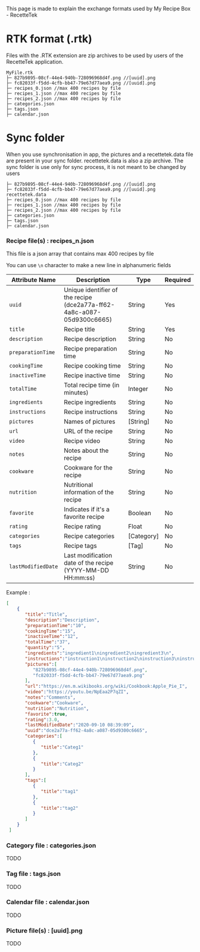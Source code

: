 This page is made to explain the exchange formats used by My Recipe Box - RecetteTek

# RTK format (.rtk)

Files with the .RTK extension are zip archives to be used by users of the RecetteTek application.

```
MyFile.rtk
├─ 827b9895-08cf-44e4-940b-728096968d4f.png //[uuid].png
├─ fc82033f-f5dd-4cfb-bb47-79e67d77aea9.png //[uuid].png
├─ recipes_0.json //max 400 recipes by file
├─ recipes_1.json //max 400 recipes by file
├─ recipes_2.json //max 400 recipes by file
├─ categories.json
├─ tags.json
├─ calendar.json
```
# Sync folder

When you use synchronisation in app, the pictures and a recettetek.data file are present in your sync folder.
recettetek.data is also a zip archive.
The sync folder is use only for sync process, it is not meant to be changed by users

```
├─ 827b9895-08cf-44e4-940b-728096968d4f.png //[uuid].png
├─ fc82033f-f5dd-4cfb-bb47-79e67d77aea9.png //[uuid].png
recettetek.data
├─ recipes_0.json //max 400 recipes by file
├─ recipes_1.json //max 400 recipes by file
├─ recipes_2.json //max 400 recipes by file
├─ categories.json
├─ tags.json
├─ calendar.json
```

### Recipe file(s) : recipes_n.json

This file is a json array that contains max 400 recipes by file

You can use `\n` character to make a new line in alphanumeric fields

| Attribute Name       | Description                            | Type      | Required |
|----------------------|----------------------------------------|-----------|----------|
| `uuid`               | Unique identifier of the recipe (dce2a77a-ff62-4a8c-a087-05d9300c6665) | String    | Yes      |
| `title`              | Recipe title                           | String    | Yes      |
| `description`        | Recipe description                     | String    | No       |
| `preparationTime`    | Recipe preparation time                | String    | No       |
| `cookingTime`        | Recipe cooking time                    | String    | No       |
| `inactiveTime`       | Recipe inactive time                   | String    | No       |
| `totalTime`          | Total recipe time (in minutes)         | Integer   | No       |
| `ingredients`        | Recipe ingredients                     | String    | No       |
| `instructions`       | Recipe instructions                    | String    | No       |
| `pictures`           | Names of pictures                      | [String]  | No       |
| `url`                | URL of the recipe                      | String    | No       |
| `video`              | Recipe video                           | String    | No       |
| `notes`              | Notes about the recipe                 | String    | No       |
| `cookware`           | Cookware for the recipe                | String    | No       |
| `nutrition`          | Nutritional information of the recipe  | String    | No       |
| `favorite`           | Indicates if it's a favorite recipe    | Boolean   | No       |
| `rating`             | Recipe rating                          | Float     | No       |
| `categories`         | Recipe categories                      | [Category]| No       |
| `tags`               | Recipe tags                            | [Tag]     | No       |
| `lastModifiedDate`   | Last modification date of the recipe (YYYY-MM-DD HH:mm:ss) | String | No |


Example :

```json
[
    {
       "title":"Title",
       "description":"Description",
       "preparationTime":"10",
       "cookingTime":"15",
       "inactiveTime":"12",
       "totalTime":"37",
       "quantity":"5",
       "ingredients":"ingredient1\ningredient2\ningredient3\n",
       "instructions":"instruction1\ninstruction2\ninstruction3\ninstruction4\n",
       "pictures":[
          "827b9895-08cf-44e4-940b-728096968d4f.png",
          "fc82033f-f5dd-4cfb-bb47-79e67d77aea9.png"
       ],
       "url":"https://en.m.wikibooks.org/wiki/Cookbook:Apple_Pie_I",
       "video":"https://youtu.be/NpEaa2P7qZI",
       "notes":"Comments",
       "cookware":"Cookware",
       "nutrition":"Nutrition",
       "favorite":true,
       "rating":3.0,
       "lastModifiedDate":"2020-09-10 08:39:09",
       "uuid":"dce2a77a-ff62-4a8c-a087-05d9300c6665",
       "categories":[
          {
             "title":"Categ1"
          },
          {
             "title":"Categ2"
          }
       ],
       "tags":[
          {
             "title":"tag1"
          },
          {
             "title":"tag2"
          }
       ]
    }
 ]
```

### Category file : categories.json
TODO

### Tag file : tags.json
TODO

### Calendar file : calendar.json
TODO

### Picture file(s) : [uuid].png
TODO
